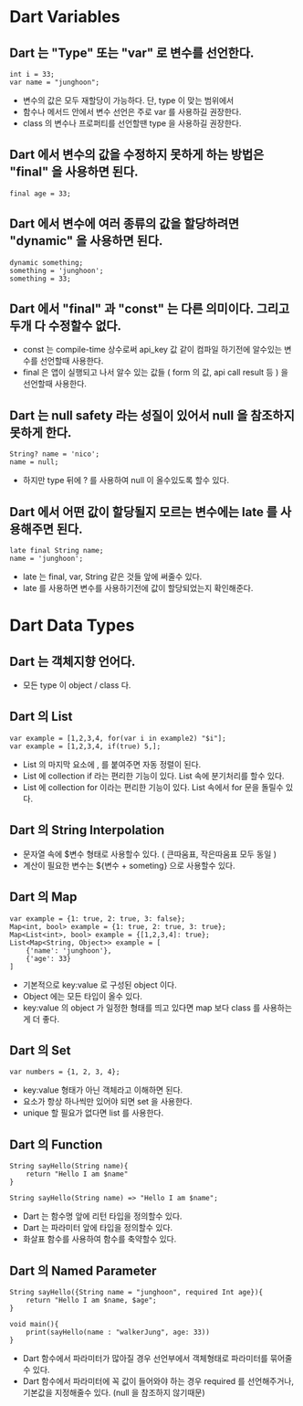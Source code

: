 # Dart Variables

## Dart 는 "Type" 또는 "var" 로 변수를 선언한다.

    int i = 33;
    var name = "junghoon";

- 변수의 값은 모두 재할당이 가능하다. 단, type 이 맞는 범위에서
- 함수나 메서드 안에서 변수 선언은 주로 var 를 사용하길 권장한다.
- class 의 변수나 프로퍼티를 선언할땐 type 을 사용하길 권장한다.

## Dart 에서 변수의 값을 수정하지 못하게 하는 방법은 "final" 을 사용하면 된다.

    final age = 33;

## Dart 에서 변수에 여러 종류의 값을 할당하려면 "dynamic" 을 사용하면 된다.

    dynamic something;
    something = 'junghoon';
    something = 33;

## Dart 에서 "final" 과 "const" 는 다른 의미이다. 그리고 두개 다 수정할수 없다.

- const 는 compile-time 상수로써 api_key 값 같이 컴파일 하기전에 알수있는 변수를 선언할때 사용한다.
- final 은 앱이 실행되고 나서 알수 있는 값들 ( form 의 값, api call result 등 ) 을 선언할때 사용한다.

## Dart 는 null safety 라는 성질이 있어서 null 을 참조하지 못하게 한다.

    String? name = 'nico';
    name = null;

- 하지만 type 뒤에 ? 를 사용하여 null 이 올수있도록 할수 있다.

## Dart 에서 어떤 값이 할당될지 모르는 변수에는 late 를 사용해주면 된다.

    late final String name;
    name = 'junghoon';

- late 는 final, var, String 같은 것들 앞에 써줄수 있다.
- late 를 사용하면 변수를 사용하기전에 값이 할당되었는지 확인해준다.

# Dart Data Types

## Dart 는 객체지향 언어다.

- 모든 type 이 object / class 다.

## Dart 의 List

    var example = [1,2,3,4, for(var i in example2) "$i"];
    var example = [1,2,3,4, if(true) 5,];

- List 의 마지막 요소에 , 를 붙여주면 자동 정렬이 된다.
- List 에 collection if 라는 편리한 기능이 있다. List 속에 분기처리를 할수 있다.
- List 에 collection for 이라는 편리한 기능이 있다. List 속에서 for 문을 돌릴수 있다.

## Dart 의 String Interpolation

- 문자열 속에 $변수 형태로 사용할수 있다. ( 큰따움표, 작은따움표 모두 동일 )
- 계산이 필요한 변수는 ${변수 + someting} 으로 사용할수 있다.

## Dart 의 Map

    var example = {1: true, 2: true, 3: false};
    Map<int, bool> example = {1: true, 2: true, 3: true};
    Map<List<int>, bool> example = {[1,2,3,4]: true};
    List<Map<String, Object>> example = [
        {'name': 'junghoon'},
        {'age': 33}
    ]

- 기본적으로 key:value 로 구성된 object 이다.
- Object 에는 모든 타입이 올수 있다.
- key:value 의 object 가 일정한 형태를 띄고 있다면 map 보다 class 를 사용하는게 더 좋다.

## Dart 의 Set

    var numbers = {1, 2, 3, 4};

- key:value 형태가 아닌 객체라고 이해하면 된다.
- 요소가 항상 하나씩만 있어야 되면 set 을 사용한다.
- unique 할 필요가 없다면 list 를 사용한다.

## Dart 의 Function

    String sayHello(String name){
        return "Hello I am $name"
    }

    String sayHello(String name) => "Hello I am $name";

- Dart 는 함수명 앞에 리턴 타입을 정의할수 있다.
- Dart 는 파라미터 앞에 타입을 정의할수 있다.
- 화살표 함수를 사용하여 함수를 축약할수 있다.

## Dart 의 Named Parameter

    String sayHello({String name = "junghoon", required Int age}){
        return "Hello I am $name, $age";
    }

    void main(){
        print(sayHello(name : "walkerJung", age: 33))
    }

- Dart 함수에서 파라미터가 많아질 경우 선언부에서 객체형태로 파라미터를 묶어줄수 있다.
- Dart 함수에서 파라미터에 꼭 값이 들어와야 하는 경우 required 를 선언해주거나, 기본값을 지정해줄수 있다. (null 을 참조하지 않기때문)
